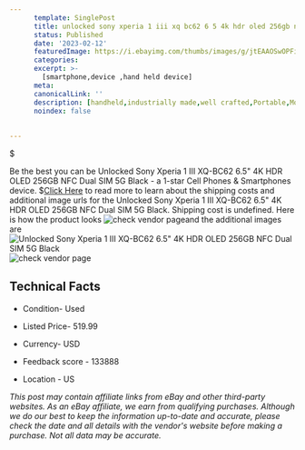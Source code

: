```yaml
---
      template: SinglePost
      title: unlocked sony xperia 1 iii xq bc62 6 5 4k hdr oled 256gb nfc dual sim 5g black
      status: Published
      date: '2023-02-12'
      featuredImage: https://i.ebayimg.com/thumbs/images/g/jtEAAOSwOPFiugX1/s-l225.jpg
      categories: 
      excerpt: >-
        [smartphone,device ,hand held device]
      meta:
      canonicalLink: ''
      description: [handheld,industrially made,well crafted,Portable,Mobile,Compact,Convenient,Lightweight,Maneuverable,Man-portable,Miniature,Carriable,Hand-held,Light,Holdable,Transportable,Mobile device,Pocket-sized,On-the-go,Wireless,Cordless,Compact size,Convenient size, smartphone,device ,hand held device]
      noindex: false
      
        
---
```

$

Be the best you can be  Unlocked Sony Xperia 1 III XQ-BC62 6.5" 4K HDR OLED 256GB NFC Dual SIM 5G Black - a 1-star Cell Phones & Smartphones device.
$[Click Here](https://www.ebay.com/itm/325336048290?hash=item4bbf8a22a2%3Ag%3AjtEAAOSwOPFiugX1&mkevt=1&mkcid=1&mkrid=711-53200-19255-0&campid=%253CePNCampaignId%253E&customid=%253CreferenceId%253E&toolid=10049) to read more to learn about the shipping costs and additional image urls for the Unlocked Sony Xperia 1 III XQ-BC62 6.5" 4K HDR OLED 256GB NFC Dual SIM 5G Black. Shipping cost is undefined. Here is how the product looks ![check vendor page](https://i.ebayimg.com/thumbs/images/g/jtEAAOSwOPFiugX1/s-l225.jpg)and the additional images are![Unlocked Sony Xperia 1 III XQ-BC62 6.5" 4K HDR OLED 256GB NFC Dual SIM 5G Black](https://i.ebayimg.com/images/g/jtEAAOSwOPFiugX1/s-l1600.jpg)![check vendor page](https://origin-galleryplus.ebayimg.com/ws/web/325336048290_2_0_1/225x225.jpg,https://origin-galleryplus.ebayimg.com/ws/web/325336048290_3_0_1/225x225.jpg)



 ## Technical Facts 



     
      

 - Condition- Used 


      

 - Listed Price- 519.99 


      

 - Currency- USD 


      

 - Feedback score - 133888 


      

 - Location - US 


      
      

 *_This post may contain affiliate links from eBay and other third-party websites. As an eBay affiliate, we earn from qualifying purchases. Although we do our best to keep the information up-to-date and accurate, please check the date and all details with the vendor's website before making a purchase. Not all data may be accurate._*







